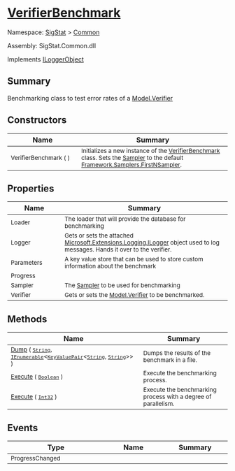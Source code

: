 # [VerifierBenchmark](./VerifierBenchmark.md)

Namespace: [SigStat]() > [Common](./README.md)

Assembly: SigStat.Common.dll

Implements [ILoggerObject](./ILoggerObject.md)

## Summary
Benchmarking class to test error rates of a [Model.Verifier](https://github.com/hargitomi97/sigstat/blob/master/docs/md/SigStat/Common/Model/Verifier.md)

## Constructors

| Name | Summary | 
| --- | --- | 
| <sub>VerifierBenchmark (  )</sub><img width=200/>  | <sub>Initializes a new instance of the [VerifierBenchmark](https://github.com/hargitomi97/sigstat/blob/master/docs/md/SigStat/Common/VerifierBenchmark.md) class.  Sets the [Sampler](https://github.com/hargitomi97/sigstat/blob/master/docs/md/SigStat/Common/Sampler.md) to the default [Framework.Samplers.FirstNSampler](https://github.com/hargitomi97/sigstat/blob/master/docs/md/SigStat/Common/Framework/Samplers/FirstNSampler.md).</sub><img width=200/>  | <br>


## Properties

| Name | Summary | 
| --- | --- | 
| <sub>Loader</sub><img width=200/>  | <sub>The loader that will provide the database for benchmarking</sub><img width=200/>  | <br>
| <sub>Logger</sub><img width=200/>  | <sub>Gets or sets the attached [Microsoft.Extensions.Logging.ILogger](https://docs.microsoft.com/en-us/dotnet/api/Microsoft.Extensions.Logging.ILogger) object used to log messages. Hands it over to the verifier.</sub><img width=200/>  | <br>
| <sub>Parameters</sub><img width=200/>  | <sub>A key value store that can be used to store custom information about the benchmark</sub><img width=200/>  | <br>
| <sub>Progress</sub><img width=200/>  | <sub></sub><img width=200/>  | <br>
| <sub>Sampler</sub><img width=200/>  | <sub>The [Sampler](https://github.com/hargitomi97/sigstat/blob/master/docs/md/SigStat/Common/Sampler.md) to be used for benchmarking</sub><img width=200/>  | <br>
| <sub>Verifier</sub><img width=200/>  | <sub>Gets or sets the [Model.Verifier](https://github.com/hargitomi97/sigstat/blob/master/docs/md/SigStat/Common/Model/Verifier.md) to be benchmarked.</sub><img width=200/>  | <br>


## Methods

| Name | Summary | 
| --- | --- | 
| <sub>[Dump](./Methods/VerifierBenchmark-100663370.md) ( [`String`](https://docs.microsoft.com/en-us/dotnet/api/System.String), [`IEnumerable`](https://docs.microsoft.com/en-us/dotnet/api/System.Collections.Generic.IEnumerable-1)\<[`KeyValuePair`](https://docs.microsoft.com/en-us/dotnet/api/System.Collections.Generic.KeyValuePair-2)\<[`String`](https://docs.microsoft.com/en-us/dotnet/api/System.String), [`String`](https://docs.microsoft.com/en-us/dotnet/api/System.String)>> )</sub><img width=200/>  | <sub>Dumps the results of the benchmark in a file.</sub><img width=200/>  | <br>
| <sub>[Execute](./Methods/VerifierBenchmark-100663382.md) ( [`Boolean`](https://docs.microsoft.com/en-us/dotnet/api/System.Boolean) )</sub><img width=200/>  | <sub>Execute the benchmarking process.</sub><img width=200/>  | <br>
| <sub>[Execute](./Methods/VerifierBenchmark-100663383.md) ( [`Int32`](https://docs.microsoft.com/en-us/dotnet/api/System.Int32) )</sub><img width=200/>  | <sub>Execute the benchmarking process with a degree of parallelism.</sub><img width=200/>  | <br>


## Events

| Type | Name | Summary | 
| --- | --- | --- | 
| <sub>ProgressChanged</sub><img width=200/>  | <sub></sub><img width=200/>  | <img width=200/>  | <br>


